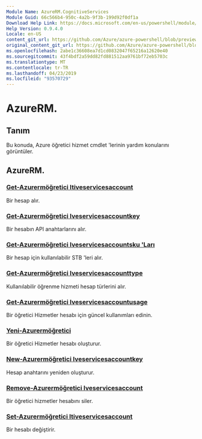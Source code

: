 ```yaml
---
Module Name: AzureRM.CognitiveServices
Module Guid: 66c566b4-950c-4a2b-9f3b-199d92f0df1a
Download Help Link: https://docs.microsoft.com/en-us/powershell/module/azurerm.cognitiveservices
Help Version: 0.9.4.0
Locale: en-US
content_git_url: https://github.com/Azure/azure-powershell/blob/preview/src/ResourceManager/CognitiveServices/Commands.Management.CognitiveServices/help/AzureRM.CognitiveServices.md
original_content_git_url: https://github.com/Azure/azure-powershell/blob/preview/src/ResourceManager/CognitiveServices/Commands.Management.CognitiveServices/help/AzureRM.CognitiveServices.md
ms.openlocfilehash: 2abe1c36608ea7d1cd0832047f65216a12620e40
ms.sourcegitcommit: 43f4bdf2a59dd82fd881512aa9761bf72eb5703c
ms.translationtype: MT
ms.contentlocale: tr-TR
ms.lasthandoff: 04/23/2019
ms.locfileid: "93570729"
---
```

# AzureRM.
## Tanım
Bu konuda, Azure öğretici hizmet cmdlet 'lerinin yardım konularını görüntüler.

## AzureRM.
### [Get-Azurermöğretici Itiveservicesaccount](Get-AzureRmCognitiveServicesAccount.md)
Bir hesap alır.

### [Get-Azurermöğretici Iveservicesaccountkey](Get-AzureRmCognitiveServicesAccountKey.md)
Bir hesabın API anahtarlarını alır.

### [Get-Azurermöğretici Iveservicesaccountsku 'Ları](Get-AzureRmCognitiveServicesAccountSkus.md)
Bir hesap için kullanılabilir STB 'leri alır.

### [Get-Azurermöğretici Iveservicesaccounttype](Get-AzureRmCognitiveServicesAccountType.md)
Kullanılabilir öğrenme hizmeti hesap türlerini alır.

### [Get-Azurermöğretici Iveservicesaccountusage](Get-AzureRmCognitiveServicesAccountUsage.md)
Bir öğretici Hizmetler hesabı için güncel kullanımları edinin.

### [Yeni-Azurermöğretici](New-AzureRmCognitiveServicesAccount.md)
Bir öğretici Hizmetler hesabı oluşturur.

### [New-Azurermöğretici Iveservicesaccountkey](New-AzureRmCognitiveServicesAccountKey.md)
Hesap anahtarını yeniden oluşturur.

### [Remove-Azurermöğretici Iveservicesaccount](Remove-AzureRmCognitiveServicesAccount.md)
Bir öğretici hizmetler hesabını siler.

### [Set-Azurermöğretici Itiveservicesaccount](Set-AzureRmCognitiveServicesAccount.md)
Bir hesabı değiştirir.

